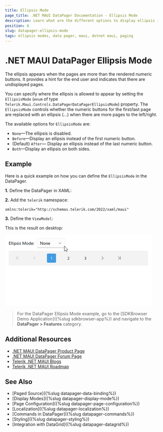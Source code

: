 ```yaml
---
title: Ellipsis Mode
page_title: .NET MAUI DataPager Documentation - Ellipsis Mode
description: Learn what are the different options to display ellipsis in the .NET MAUI DataPager control.
position: 6
slug: datapager-ellipsis-mode
tags: ellipsis modes, data pager, maui, dotnet maui, paging
---
```


# .NET MAUI DataPager Ellipsis Mode

The ellipsis appears when the pages are more than the rendered numeric buttons. It provides a hint for the end user and indicates that there are undisplayed pages.

You can specify where the ellipsis is allowed to appear by setting the `EllipsisMode` (`enum` of type `Telerik.Maui.Controls.DataPagerDataPagerEllipsisMode`) property. The `EllipsisMode` controls whether the numeric buttons for the first/last page are replaced with an ellipsis (...) when there are more pages to the left/right.

The available options for `EllipsisMode` are:

* `None`&mdash;The ellipsis is disabled.
* `Before`&mdash;Display an ellipsis instead of the first numeric button.
* (Default) `After`&mdash; Display an ellipsis instead of the last numeric button.
* `Both`&mdash;Display an ellipsis on both sides.

## Example

Here is a quick example on how you can define the `EllipsisMode` in the DataPager.

**1.** Define the DataPager in XAML:

<snippet id='datapager-ellipsis-mode' />

**2.** Add the `telerik` namespace:

```XAML
xmlns:telerik="http://schemas.telerik.com/2022/xaml/maui"
```

**3.** Define the `ViewModel`:

<snippet id='datapager-features-viewmodel' />

This is the result on desktop:

![.NET MAUI DataPager Ellipsis mode](images/datapager-ellispsismode.gif)

> For the DataPager Ellipsis Mode example, go to the [SDKBrowser Demo Application]({%slug sdkbrowser-app%}) and navigate to the **DataPager > Features** category.

## Additional Resources

- [.NET MAUI DataPager Product Page](https://www.telerik.com/maui-ui/datagrid)
- [.NET MAUI DataPager Forum Page](https://www.telerik.com/forums/maui?tagId=1801)
- [Telerik .NET MAUI Blogs](https://www.telerik.com/blogs/mobile-net-maui)
- [Telerik .NET MAUI Roadmap](https://www.telerik.com/support/whats-new/maui-ui/roadmap)

## See Also

- [Paged Source]({%slug datapager-data-binding%})
- [Display Modes]({%slug datapager-display-mode%})
- [Page Configuration]({%slug datapager-page-configuration%})
- [Localization]({%slug datapager-localization%})
- [Commands in DataPager]({%slug datapager-commands%})
- [Styling]({%slug datapager-styling%})
- [Integration with DataGrid]({%slug datapager-datagrid%})
